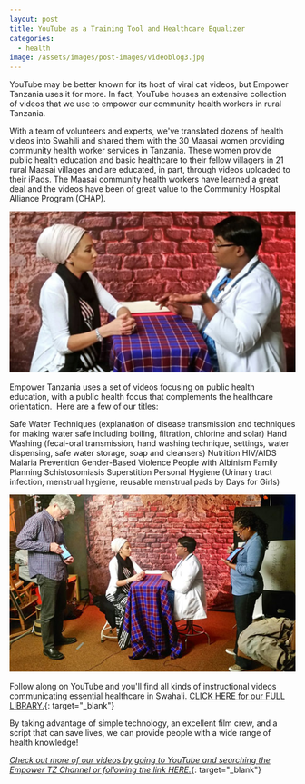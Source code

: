```yaml
---
layout: post
title: YouTube as a Training Tool and Healthcare Equalizer
categories:
  - health
image: /assets/images/post-images/videoblog3.jpg
---
```


YouTube may be better known for its host of viral cat videos, but Empower Tanzania uses it for more. In fact, YouTube houses an extensive collection of videos that we use to empower our community health workers in rural Tanzania.

With a team of volunteers and experts, we've translated dozens of health videos into Swahili and shared them with the 30 Maasai women providing community health worker services in Tanzania. These women provide public health education and basic healthcare to their fellow villagers in 21 rural Maasai villages and are educated, in part, through videos uploaded to their iPads. The Maasai community health workers have learned a great deal and the videos have been of great value to the Community Hospital Alliance Program (CHAP).

![](/uploads/2016/04/26/youtube-as-a-training-tool-and-healthcare-equalizer/videoblog1.jpg)

Empower Tanzania uses a set of videos focusing on public health education, with a public health focus that complements the healthcare orientation. &nbsp;Here are a few of our titles:

Safe Water Techniques (explanation of disease transmission and techniques for making water safe including boiling, filtration, chlorine and solar) Hand Washing (fecal-oral transmission, hand washing technique, settings, water dispensing, safe water storage, soap and cleansers) Nutrition HIV/AIDS Malaria Prevention Gender-Based Violence People with Albinism Family Planning Schistosomiasis Superstition Personal Hygiene (Urinary tract infection, menstrual hygiene, reusable menstrual pads by Days for Girls)

![](/uploads/2016/04/26/youtube-as-a-training-tool-and-healthcare-equalizer/videoblog2.jpg)

Follow along on YouTube and you'll find all kinds of instructional videos communicating essential healthcare in Swahali. [CLICK HERE for our FULL LIBRARY.](https://www.youtube.com/user/EmpowerTZ/videos){: target="_blank"}

By taking advantage of simple technology, an excellent film crew, and a script that can save lives, we can provide people with a wide range of health knowledge!

[*Check out more of our videos by going to YouTube and searching the Empower TZ Channel or following the link HERE.*](https://www.youtube.com/user/EmpowerTZ/videos){: target="_blank"}
